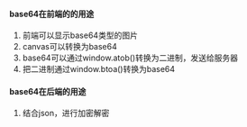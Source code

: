 #### base64在前端的的用途
1. 前端可以显示base64类型的图片
2. canvas可以转换为base64
3. base64可以通过window.atob()转换为二进制，发送给服务器
4. 把二进制通过window.btoa()转换为base64
#### base64在后端的用途
1. 结合json，进行加密解密